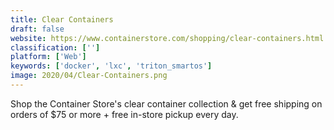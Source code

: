 ```yaml
---
title: Clear Containers
draft: false 
website: https://www.containerstore.com/shopping/clear-containers.html
classification: ['']
platform: ['Web']
keywords: ['docker', 'lxc', 'triton_smartos']
image: 2020/04/Clear-Containers.png
---
```

Shop the Container Store's clear container collection & get free shipping on orders of $75 or more + free in-store pickup every day.